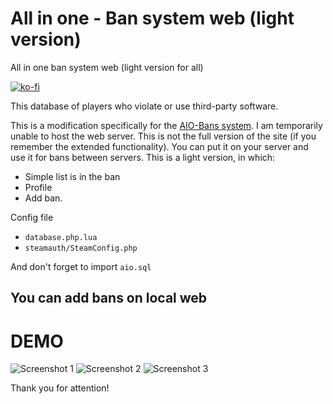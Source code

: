 # All in one - Ban system web (light version)
All in one ban system web (light version for all)

[![ko-fi](https://www.ko-fi.com/img/githubbutton_sm.svg)](https://ko-fi.com/B0B4188C3)

This database of players who violate or use third-party software.

This is a modification specifically for the [AIO-Bans system](https://github.com/Awesomium-Team/AIO-Bans-system). I am temporarily unable to host the web server. This is not the full version of the site (if you remember the extended functionality). You can put it on your server and use it for bans between servers.
This is a light version, in which: 
* Simple list is in the ban
* Profile 
* Add ban.


Config file 
* `database.php.lua`
* `steamauth/SteamConfig.php`

And don't forget to import `aio.sql`


## You can add bans on local web

# DEMO
![Screenshot 1](https://i.imgur.com/i7CuKwo.png?raw=true "Screenshot 1")
![Screenshot 2](https://i.imgur.com/rHGShFS.png?raw=true "Screenshot 2")
![Screenshot 3](https://i.imgur.com/cQteQM4.png?raw=true "Screenshot 3")

Thank you for attention!
